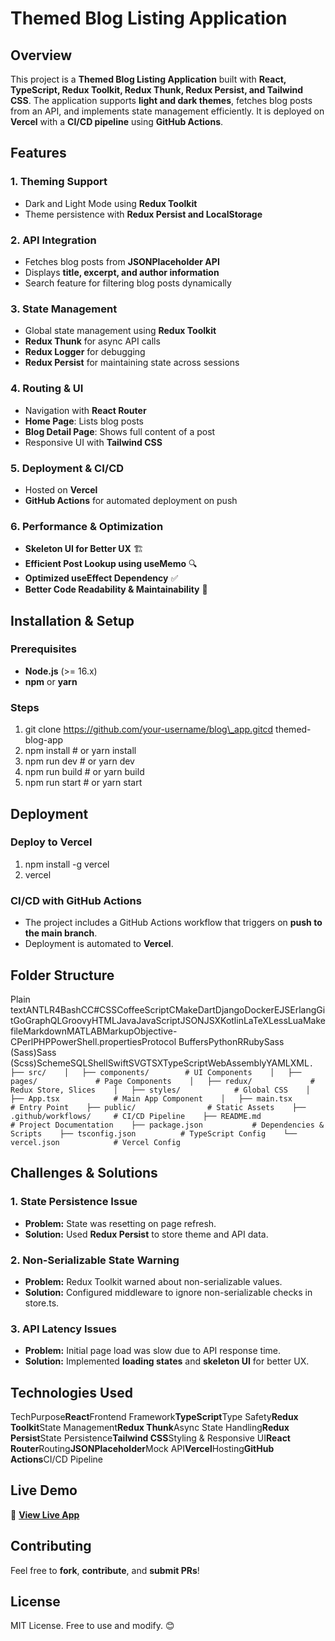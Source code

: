 # Themed Blog Listing Application

## Overview

This project is a **Themed Blog Listing Application** built with **React, TypeScript, Redux Toolkit, Redux Thunk, Redux Persist, and Tailwind CSS**. The application supports **light and dark themes**, fetches blog posts from an API, and implements state management efficiently. It is deployed on **Vercel** with a **CI/CD pipeline** using **GitHub Actions**.

## Features

### 1\. Theming Support

- Dark and Light Mode using **Redux Toolkit**
- Theme persistence with **Redux Persist and LocalStorage**

### 2\. API Integration

- Fetches blog posts from **JSONPlaceholder API**
- Displays **title, excerpt, and author information**
- Search feature for filtering blog posts dynamically

### 3\. State Management

- Global state management using **Redux Toolkit**
- **Redux Thunk** for async API calls
- **Redux Logger** for debugging
- **Redux Persist** for maintaining state across sessions

### 4\. Routing & UI

- Navigation with **React Router**
- **Home Page**: Lists blog posts
- **Blog Detail Page**: Shows full content of a post
- Responsive UI with **Tailwind CSS**

### 5\. Deployment & CI/CD

- Hosted on **Vercel**
- **GitHub Actions** for automated deployment on push

### 6\. Performance & Optimization

- **Skeleton UI for Better UX** 🏗
- **Efficient Post Lookup using useMemo** 🔍
- **Optimized useEffect Dependency** ✅
- **Better Code Readability & Maintainability** 📌

## Installation & Setup

### Prerequisites

- **Node.js** (>= 16.x)
- **npm** or **yarn**

### Steps

1.  git clone https://github.com/your-username/blog\_app.gitcd themed-blog-app
2.  npm install # or yarn install
3.  npm run dev # or yarn dev
4.  npm run build # or yarn build
5.  npm run start # or yarn start

## Deployment

### Deploy to Vercel

1.  npm install -g vercel
2.  vercel

### CI/CD with GitHub Actions

- The project includes a GitHub Actions workflow that triggers on **push to the main branch**.
- Deployment is automated to **Vercel**.

## Folder Structure

Plain textANTLR4BashCC#CSSCoffeeScriptCMakeDartDjangoDockerEJSErlangGitGoGraphQLGroovyHTMLJavaJavaScriptJSONJSXKotlinLaTeXLessLuaMakefileMarkdownMATLABMarkupObjective-CPerlPHPPowerShell.propertiesProtocol BuffersPythonRRubySass (Sass)Sass (Scss)SchemeSQLShellSwiftSVGTSXTypeScriptWebAssemblyYAMLXML`.    ├── src/    │   ├── components/        # UI Components    │   ├── pages/             # Page Components    │   ├── redux/             # Redux Store, Slices    │   ├── styles/            # Global CSS    │   ├── App.tsx            # Main App Component    │   ├── main.tsx           # Entry Point    ├── public/                # Static Assets    ├── .github/workflows/     # CI/CD Pipeline    ├── README.md              # Project Documentation    ├── package.json           # Dependencies & Scripts    ├── tsconfig.json          # TypeScript Config    └── vercel.json            # Vercel Config`

## Challenges & Solutions

### 1\. **State Persistence Issue**

- **Problem:** State was resetting on page refresh.
- **Solution:** Used **Redux Persist** to store theme and API data.

### 2\. **Non-Serializable State Warning**

- **Problem:** Redux Toolkit warned about non-serializable values.
- **Solution:** Configured middleware to ignore non-serializable checks in store.ts.

### 3\. **API Latency Issues**

- **Problem:** Initial page load was slow due to API response time.
- **Solution:** Implemented **loading states** and **skeleton UI** for better UX.

## Technologies Used

TechPurpose**React**Frontend Framework**TypeScript**Type Safety**Redux Toolkit**State Management**Redux Thunk**Async State Handling**Redux Persist**State Persistence**Tailwind CSS**Styling & Responsive UI**React Router**Routing**JSONPlaceholder**Mock API**Vercel**Hosting**GitHub Actions**CI/CD Pipeline

## Live Demo

🔗 [**View Live App**](https://your-app.vercel.app/)

## Contributing

Feel free to **fork**, **contribute**, and **submit PRs**!

## License

MIT License. Free to use and modify. 😊
